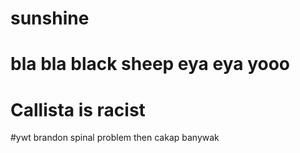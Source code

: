 # sunshine
# bla bla black sheep eya eya yooo
# Callista is racist
#ywt brandon spinal problem then cakap banywak
